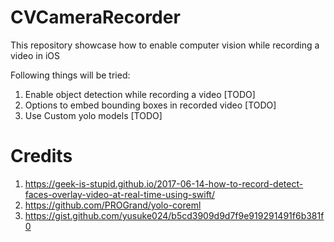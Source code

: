 # CVCameraRecorder
This repository showcase how to enable computer vision while recording a video in iOS

Following things will be tried:

1) Enable object detection while recording a video [TODO]
2) Options to embed bounding boxes in recorded video [TODO]
3) Use Custom yolo models [TODO]

# Credits
1) https://geek-is-stupid.github.io/2017-06-14-how-to-record-detect-faces-overlay-video-at-real-time-using-swift/
2) https://github.com/PROGrand/yolo-coreml
3) https://gist.github.com/yusuke024/b5cd3909d9d7f9e919291491f6b381f0
